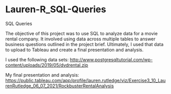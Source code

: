 # Lauren-R_SQL-Queries
SQL Queries

The objective of this project was to use SQL to analyze data for a movie rental company. It involved using data across multiple tables to answer business questions outlined in the project brief. Ultimately, I used that data to upload to Tableau and create a final presentation and analysis.  

I used the following data sets: http://www.postgresqltutorial.com/wp-content/uploads/2019/05/dvdrental.zip  

My final presentation and analysis: https://public.tableau.com/app/profile/lauren.rutledge/viz/Exercise3_10_LaurenRutledge_06_07_2021/RockbusterRentalAnalysis
